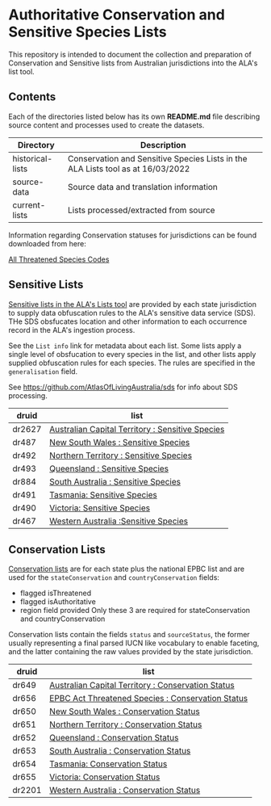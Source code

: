 # Authoritative Conservation and Sensitive Species Lists

This repository is intended to document the collection and preparation of Conservation and Sensitive lists from Australian jurisdictions into the ALA's list tool.

## Contents
Each of the directories listed below has its own **README.md** file describing source content and processes used to create the datasets.

| **Directory** | **Description**                                                                 |
| --------- |---------------------------------------------------------------------------------|
| historical-lists | Conservation and Sensitive Species Lists in the ALA Lists tool as at 16/03/2022 |
| source-data| Source data and translation information                                         |
| current-lists | Lists processed/extracted from source |

Information regarding Conservation statuses for jurisdictions can be found downloaded from here:

[All Threatened Species Codes](https://github.com/AtlasOfLivingAustralia/authoritative-lists/blob/master/All%20Threatened%20species%20codes.xlsx)

## Sensitive Lists

[Sensitive lists in the ALA's Lists tool](https://lists.ala.org.au/public/speciesLists?isSDS=eq:true) are provided by each state jurisdiction to supply data obfuscation rules to the ALA's sensitive data service (SDS). THe SDS obsfucates location and other information to each occurrence record in the ALA's ingestion process. 

See the `List info` link for metadata about each list. Some lists apply a single level of obsfucation to every species in the list, and other lists apply supplied obfuscation rules for each species. The rules are specified in the `generalisation` field.

See https://github.com/AtlasOfLivingAustralia/sds for info about SDS processing.

| druid |list|
|-------|---------|
| dr2627 |[Australian Capital Territory : Sensitive Species](https://lists.ala.org.au/speciesListItem/list/dr2627)|
| dr487 |[New South Wales : Sensitive Species](https://lists.ala.org.au/speciesListItem/list/dr487)|
| dr492 |[Northern Territory : Sensitive Species](https://lists.ala.org.au/speciesListItem/list/dr492)|
| dr493 |[Queensland : Sensitive Species](https://lists.ala.org.au/speciesListItem/list/dr493)|
| dr884 |[South Australia : Sensitive Species](https://lists.ala.org.au/speciesListItem/list/dr884)|
| dr491 |[Tasmania: Sensitive Species](https://lists.ala.org.au/speciesListItem/list/dr491)|
| dr490 |[Victoria: Sensitive Species](https://lists.ala.org.au/speciesListItem/list/dr490)|
| dr467 |[Western Australia :Sensitive Species](https://lists.ala.org.au/speciesListItem/list/dr467)|

    
## Conservation Lists 
[Conservation lists](https://lists.ala.org.au/public/speciesLists?isAuthoritative=eq:true&isThreatened=eq:true) are for each state plus the national EPBC list and are used for the `stateConservation` and `countryConservation` fields: 
- flagged isThreatened
- flagged isAuthoritative
- region field provided
Only these 3 are required for stateConservation and countryConservation


Conservation lists contain the fields `status` and `sourceStatus`, the former usually representing a final parsed IUCN like vocabulary to enable faceting, and the latter containing the raw values provided by the state jurisdiction.

| druid |list|
|-------|---------|
| dr649 |[Australian Capital Territory : Conservation Status](https://lists.ala.org.au/speciesListItem/list/dr649)|
| dr656 |[EPBC Act Threatened Species : Conservation Status](https://lists.ala.org.au/speciesListItem/list/dr656)|
| dr650 |[New South Wales : Conservation Status](https://lists.ala.org.au/speciesListItem/list/dr650)|
| dr651 |[Northern Territory : Conservation Status](https://lists.ala.org.au/speciesListItem/list/dr651)|
| dr652 |[Queensland : Conservation Status](https://lists.ala.org.au/speciesListItem/list/dr652)|
| dr653 |[South Australia : Conservation Status](https://lists.ala.org.au/speciesListItem/list/dr653)|
| dr654 |[Tasmania: Conservation Status](https://lists.ala.org.au/speciesListItem/list/dr654)|
| dr655 |[Victoria: Conservation Status](https://lists.ala.org.au/speciesListItem/list/dr655)|
| dr2201 |[Western Australia : Conservation Status](https://lists.ala.org.au/speciesListItem/list/dr2201)|

